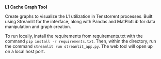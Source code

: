 **L1 Cache Graph Tool**

Create graphs to visualize the L1 utilization in Tenstorrent processes. Built using Streamlit for the interface, along with Pandas and MatPlotLib for data manipulation and graph creation.

To run locally, install the requirements from requirements.txt with the command `pip install -r requirements.txt`. Then, within the directory, run the command `streamlit run streamlit_app.py`. The web tool will open up on a local host port.
